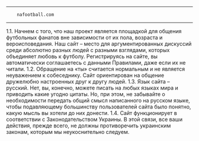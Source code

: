 ----------------------------------------------------

        nafootball.com
        
----------------------------------------------------

1.1. Начнем с того, что наш проект является площадкой для общения футбольных фанатов вне зависимости от их пола, возраста и вероисповедания. Наш сайт – место для аргументированных дискуссий среди абсолютно разных людей с разными взглядами, которых объединяет любовь к футболу. Регистрируясь на сайте, вы автоматически соглашаетесь с данными Правилами, даже если их не читали. 
1.2. Обращение на «ты» считается нормальным и не является неуважением к собеседнику. Сайт ориентирован на общение дружелюбно настроенных друг к другу людей. 
1.3.	Язык сайта – русский. Нет, вы, конечно, можете писать на любых языках мира и приводить какие угодно цитаты. Но, при этом, не забывайте о необходимости передать общий смысл написанного на русском языке, чтобы подавляющему большинству пользователей сайта было понятно, какую мысль вы хотели до них донести. 
1.4.	Сайт функционирует в соответствии с Законодательством Украины. В этой связи, все ваши действия, прежде всего, не должны противоречить украинским законам, которым мы неукоснительно следуем.